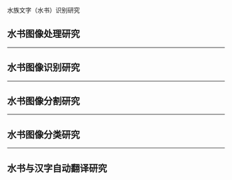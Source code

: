 水族文字（水书）识别研究

## 水书图像处理研究

---

## 水书图像识别研究

---

## 水书图像分割研究

---

## 水书图像分类研究

---

## 水书与汉字自动翻译研究


